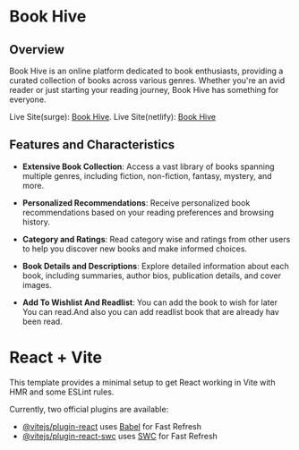 # Book Hive

## Overview
Book Hive is an online platform dedicated to book enthusiasts, providing a curated collection of books across various genres. Whether you're an avid reader or just starting your reading journey, Book Hive has something for everyone.

Live Site(surge): [Book Hive](http://honorable-sidewalk.surge.sh/).
Live Site(netlify): [Book Hive](https://glistening-buttercream-6185ac.netlify.app/)


## Features and Characteristics

- **Extensive Book Collection**: Access a vast library of books spanning multiple genres, including fiction, non-fiction, fantasy, mystery, and more.
  
- **Personalized Recommendations**: Receive personalized book recommendations based on your reading preferences and browsing history.

- **Category and Ratings**: Read category wise and ratings from other users to help you discover new books and make informed choices.

- **Book Details and Descriptions**: Explore detailed information about each book, including summaries, author bios, publication details, and cover images.

- **Add To Wishlist And Readlist**: You can add the book to wish for later You can read.And also you can add readlist book that are already hav been read. 







# React + Vite

This template provides a minimal setup to get React working in Vite with HMR and some ESLint rules.

Currently, two official plugins are available:

- [@vitejs/plugin-react](https://github.com/vitejs/vite-plugin-react/blob/main/packages/plugin-react/README.md) uses [Babel](https://babeljs.io/) for Fast Refresh
- [@vitejs/plugin-react-swc](https://github.com/vitejs/vite-plugin-react-swc) uses [SWC](https://swc.rs/) for Fast Refresh
